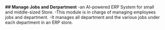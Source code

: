 **## Manage Jobs and Derpartment**
-an AI-powered ERP System for small and middle-sized Store.
-This module is in charge of managing employees jobs and department.
-It manages all department and the various jobs under each department in an ERP store.
